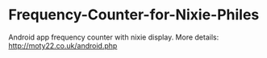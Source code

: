 # Frequency-Counter-for-Nixie-Philes
Android app frequency counter with nixie display.
More details: http://moty22.co.uk/android.php
